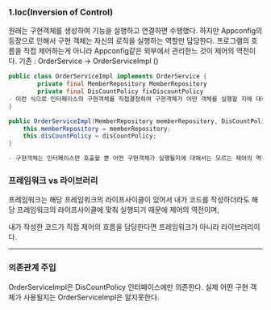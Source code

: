 
### 1.Ioc(Inversion of Control)

원래는 구현객체를 생성하여 기능을 실행하고 연결하면 수행했다. 
하지만 Appconfig의 등장으로 인해서 구현 객체는 자신의 로직을 실행하는 역할만 담당한다.
프로그램의 흐름을 직접 제어하는게 아니라 Appconfig같은 외부에서 관리한느 것이 제어의 역전이다.
기존 : OrderService -> OrderServiceImpl  ()

```java
public class OrderServiceImpl implements OrderService {
		private final MemberRepository MemberRepository
		private final DisCountPolicy fixDiscountPolicy
- 이런 식으로 인터페이스의 구현객체를 직접결정하여 구현객체가 어떤 객체를 실행할 지에 대한 인식을 하였지만
}
```

```java
public OrderServiceImpl(MemberRepository memberRepository, DisCountPolicy disCountPolicy) {  
    this.memberRepository = memberRepository;  
    this.disCountPolicy = disCountPolicy;  
}

- 구현객체는 인터페이스만 호출할 뿐 어떤 구현객체가 실행될지에 대해서는 모르는 제어의 역전
```


### 프레임워크 vs 라이브러리

프레임워크는 해당 프레임워크의 라이프사이클이 있어서 내가 코드를 작성하더라도 해당 프레임워크의 라이프사이클에 맞춰 실행되기 때문에 제어의 역전이며,

내가 작성한 코드가 직접 제어의 흐름을 담당한다면 프레임워크가 아니라 라이브러리이다.

---

### 의존관계 주입

OrderServiceImpl은 DisCountPolicy 인터페이스에만 의존한다. 실제 어떤 구현 객체가 사용될지는 OrderServiceImpl은 알지못한다.



